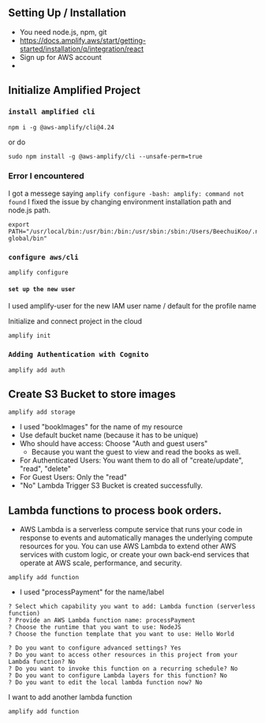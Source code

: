 ## Setting Up / Installation
- You need node.js, npm, git
- https://docs.amplify.aws/start/getting-started/installation/q/integration/react
- Sign up for AWS account
- 
## Initialize Amplified Project


### `install amplified cli`
```
npm i -g @aws-amplify/cli@4.24
```
or do
```
sudo npm install -g @aws-amplify/cli --unsafe-perm=true
```

### Error I encountered
I got a messege saying `amplify configure -bash: amplify: command not found`
I fixed the issue by changing environment installation path and node.js path.
```
export PATH="/usr/local/bin:/usr/bin:/bin:/usr/sbin:/sbin:/Users/BeechuiKoo/.npm-global/bin"
```

### `configure aws/cli`
```
amplify configure
```

#### `set up the new user`
I used amplify-user for the new IAM user name / default for the profile name

Initialize and connect project in the cloud
```
amplify init
```

### `Adding Authentication with Cognito`
```
amplify add auth
```

## Create S3 Bucket to store images
```
amplify add storage
```
- I used "bookImages" for the name of my resource
- Use default bucket name (because it has to be unique)
- Who should have access: Choose "Auth and guest users"
    - Because you want the guest to view and read the books as well.
- For Authenticated Users: You want them to do all of "create/update", "read", "delete"
- For Guest Users: Only the "read"
- "No" Lambda Trigger
S3 Bucket is created successfully.

## Lambda functions to process book orders.
- AWS Lambda is a serverless compute service that runs your code in response to events and automatically manages the underlying compute resources for you. You can use AWS Lambda to extend other AWS services with custom logic, or create your own back-end services that operate at AWS scale, performance, and security.

```
amplify add function
```
- I used "processPayment" for the name/label
```
? Select which capability you want to add: Lambda function (serverless function)
? Provide an AWS Lambda function name: processPayment
? Choose the runtime that you want to use: NodeJS
? Choose the function template that you want to use: Hello World

? Do you want to configure advanced settings? Yes
? Do you want to access other resources in this project from your Lambda function? No
? Do you want to invoke this function on a recurring schedule? No
? Do you want to configure Lambda layers for this function? No
? Do you want to edit the local lambda function now? No
```

I want to add another lambda function
```
amplify add function
```

